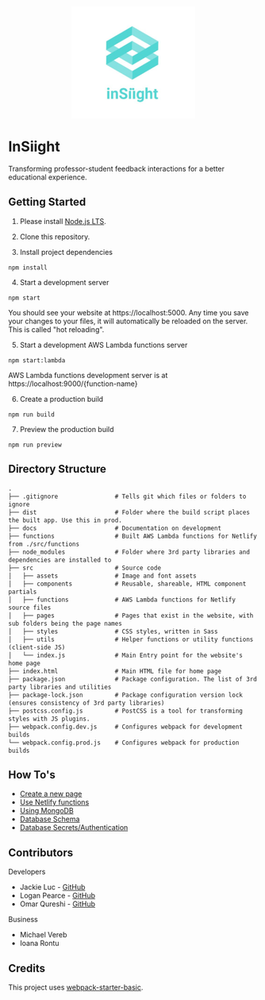 <img src="./src/assets/logo.jpg" alt="InSiight Logo" width="250" style="display:block;margin: 0 auto;">

# InSiight

Transforming professor-student feedback interactions for a better educational experience.

## Getting Started

1. Please install [Node.js LTS](https://nodejs.org/en/).

2. Clone this repository.

3. Install project dependencies
```
npm install
```

4. Start a development server

```
npm start
```

You should see your website at https://localhost:5000. Any time you save your changes to your files, it will automatically be reloaded on the server. This is called "hot reloading".

5. Start a development AWS Lambda functions server
```
npm start:lambda
```

AWS Lambda functions development server is at https://localhost:9000/{function-name}

6. Create a production build
```
npm run build
```

7. Preview the production build
```
npm run preview
```

## Directory Structure
```
.
├── .gitignore                # Tells git which files or folders to ignore
├── dist                      # Folder where the build script places the built app. Use this in prod.
├── docs                      # Documentation on development
├── functions                 # Built AWS Lambda functions for Netlify from ./src/functions
├── node_modules              # Folder where 3rd party libraries and dependencies are installed to
├── src                       # Source code
│   ├── assets                # Image and font assets
│   ├── components            # Reusable, shareable, HTML component partials
│   ├── functions             # AWS Lambda functions for Netlify source files
│   ├── pages                 # Pages that exist in the website, with sub folders being the page names
│   ├── styles                # CSS styles, written in Sass
│   ├── utils                 # Helper functions or utility functions (client-side JS)
│   └── index.js              # Main Entry point for the website's home page
├── index.html                # Main HTML file for home page
├── package.json              # Package configuration. The list of 3rd party libraries and utilities
├── package-lock.json         # Package configuration version lock (ensures consistency of 3rd party libraries)
├── postcss.config.js         # PostCSS is a tool for transforming styles with JS plugins.
├── webpack.config.dev.js     # Configures webpack for development builds
└── webpack.config.prod.js    # Configures webpack for production builds
```

## How To's

* [Create a new page](./docs/CreateNewPage.md)
* [Use Netlify functions](./src/functions/README.md)
* [Using MongoDB](./src/functions/README.md#MongoDB)
* [Database Schema](./src/functions/README.md#Database-Schema)
* [Database Secrets/Authentication](./src/functions/README.md#Database-Secrets)

## Contributors 

Developers
- Jackie Luc - [GitHub](https://github.com/jackieluc)
- Logan Pearce - [GitHub](https://github.com/ljpearce)
- Omar Qureshi - [GitHub](https://github.com/q-omar)

Business 
- Michael Vereb
- Ioana Rontu

## Credits 

This project uses [webpack-starter-basic](https://github.com/lifenautjoe/webpack-starter-basic).